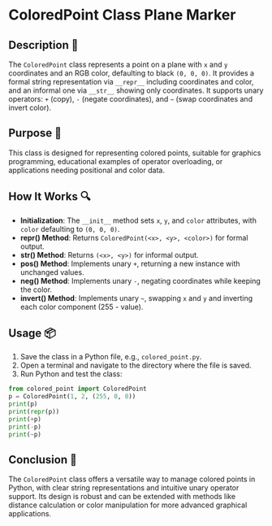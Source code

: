 # ColoredPoint Class Plane Marker

## Description 📝

The `ColoredPoint` class represents a point on a plane with `x` and `y` coordinates and an RGB color, defaulting to black `(0, 0, 0)`.
It provides a formal string representation via `__repr__` including coordinates and color, and an informal one via `__str__` showing only coordinates.
It supports unary operators: `+` (copy), `-` (negate coordinates), and `~` (swap coordinates and invert color).

## Purpose 🎯

This class is designed for representing colored points, suitable for graphics programming, educational examples of operator overloading, or applications needing positional and color data.

## How It Works 🔍

-   **Initialization**: The `__init__` method sets `x`, `y`, and `color` attributes, with `color` defaulting to `(0, 0, 0)`.
-   ****repr**() Method**: Returns `ColoredPoint(<x>, <y>, <color>)` for formal output.
-   ****str**() Method**: Returns `(<x>, <y>)` for informal output.
-   ****pos**() Method**: Implements unary `+`, returning a new instance with unchanged values.
-   ****neg**() Method**: Implements unary `-`, negating coordinates while keeping the color.
-   ****invert**() Method**: Implements unary `~`, swapping `x` and `y` and inverting each color component (255 - value).

## Usage 📦

1. Save the class in a Python file, e.g., `colored_point.py`.
2. Open a terminal and navigate to the directory where the file is saved.
3. Run Python and test the class:

```python
from colored_point import ColoredPoint
p = ColoredPoint(1, 2, (255, 0, 0))
print(p)
print(repr(p))
print(+p)
print(-p)
print(~p)
```

## Conclusion 🚀

The `ColoredPoint` class offers a versatile way to manage colored points in Python, with clear string representations and intuitive unary operator support.
Its design is robust and can be extended with methods like distance calculation or color manipulation for more advanced graphical applications.
